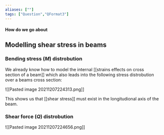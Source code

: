 ```yaml
---
aliases: [""]
tags: ["Question","QFormat3"]
---
```


#### How do we go about
## Modelling shear stress in beams
### Bending stress ($M$) distrobution
We already know how to model the internal [[strains effects on cross section of a beam]] which also leads into the following stress distrobution over a beams cross section:

![[Pasted image 20211207224313.png]]

This shows us that [[shear stress]] must exist in the longitudional axis of the beam.

### Shear force ($Q$) distrobution

![[Pasted image 20211207224656.png]]